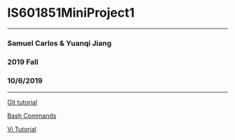 # IS601851MiniProject1
------
### Samuel Carlos & Yuanqi Jiang

### 2019 Fall

### 10/6/2019
------

[Git tutorial](https://github.com/jiangyuanqi/IS601851MiniProject1/blob/master/Git%20tutorial.md)

[Bash Commands](https://github.com/jiangyuanqi/IS601851MiniProject1/blob/master/Bash%20Commands.md)

[Vi Tutorial](https://github.com/jiangyuanqi/IS601851MiniProject1/blob/master/Vi%20Tutorial)
